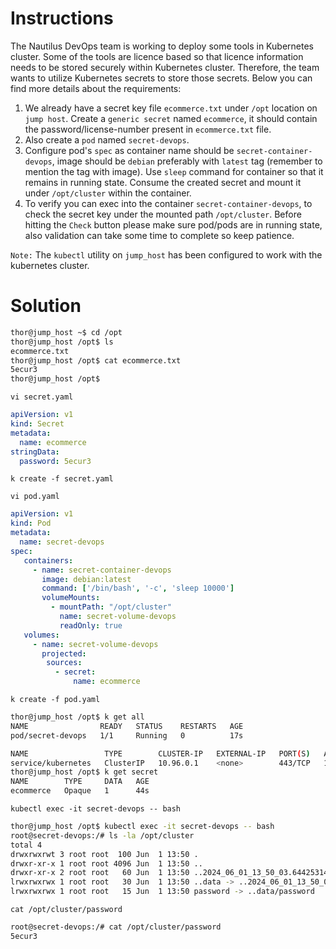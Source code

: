 # Instructions

The Nautilus DevOps team is working to deploy some tools in Kubernetes cluster. Some of the tools are licence based so that licence information needs to be stored 
securely within Kubernetes cluster. Therefore, the team wants to utilize Kubernetes secrets to store those secrets. Below you can find more details about the requirements:

1. We already have a secret key file `ecommerce.txt` under `/opt` location on `jump host`. Create a `generic secret` named `ecommerce`, it should contain the password/license-number present in `ecommerce.txt` file.
2. Also create a `pod` named `secret-devops`.
3. Configure pod's `spec` as container name should be `secret-container-devops`, image should be `debian` preferably with `latest` tag (remember to mention the tag with image). Use `sleep` command for container so that it remains in running state. Consume the created secret and mount it under `/opt/cluster` within the container.
4. To verify you can exec into the container `secret-container-devops`, to check the secret key under the mounted path `/opt/cluster`. Before hitting the `Check` button please make sure pod/pods are in running state, also validation can take some time to complete so keep patience.

`Note:` The `kubectl` utility on `jump_host` has been configured to work with the kubernetes cluster.


# Solution

```bash
thor@jump_host ~$ cd /opt
thor@jump_host /opt$ ls
ecommerce.txt
thor@jump_host /opt$ cat ecommerce.txt 
5ecur3
thor@jump_host /opt$
```

`vi secret.yaml`

```yaml
apiVersion: v1
kind: Secret
metadata:
  name: ecommerce
stringData:
  password: 5ecur3
```

`k create -f secret.yaml`

`vi pod.yaml`

```yaml
apiVersion: v1
kind: Pod
metadata:
  name: secret-devops
spec:
   containers:
     - name: secret-container-devops
       image: debian:latest
       command: ['/bin/bash', '-c', 'sleep 10000']
       volumeMounts:
         - mountPath: "/opt/cluster"
           name: secret-volume-devops
           readOnly: true
   volumes:
     - name: secret-volume-devops
       projected:
        sources:
          - secret:
              name: ecommerce
```

`k create -f pod.yaml`

```bash
thor@jump_host /opt$ k get all
NAME                READY   STATUS    RESTARTS   AGE
pod/secret-devops   1/1     Running   0          17s

NAME                 TYPE        CLUSTER-IP   EXTERNAL-IP   PORT(S)   AGE
service/kubernetes   ClusterIP   10.96.0.1    <none>        443/TCP   101m
thor@jump_host /opt$ k get secret
NAME        TYPE     DATA   AGE
ecommerce   Opaque   1      44s
```

`kubectl exec -it secret-devops -- bash`

```bash
thor@jump_host /opt$ kubectl exec -it secret-devops -- bash
root@secret-devops:/# ls -la /opt/cluster
total 4
drwxrwxrwt 3 root root  100 Jun  1 13:50 .
drwxr-xr-x 1 root root 4096 Jun  1 13:50 ..
drwxr-xr-x 2 root root   60 Jun  1 13:50 ..2024_06_01_13_50_03.64425314
lrwxrwxrwx 1 root root   30 Jun  1 13:50 ..data -> ..2024_06_01_13_50_03.64425314
lrwxrwxrwx 1 root root   15 Jun  1 13:50 password -> ..data/password
```

`cat /opt/cluster/password`

```bash
root@secret-devops:/# cat /opt/cluster/password
5ecur3
```
